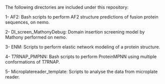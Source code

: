The following directories are included under this repository:

1- AF2: Bash scripts to perform AF2 structure predictions of fusion protein sequences, on nemo.

2- DI_screen_MathonyDebug: Domain insertion screening model by Mathony performed on nemo. 

3- ENM: Scripts to perform elastic network modeling of a protein structure.

4- T7RNAP_PMPNN: Bash scripts to perform ProteinMPNN using multiple conformations of T7RNAP.

5- Microplatereader_template: Scripts to analyse the data from microplate reader. 
